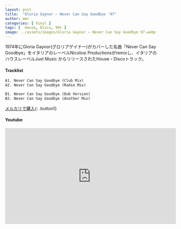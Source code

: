 ```yaml
---
layout: post
title:  "Gloria Gaynor – Never Can Say Goodbye '97"
author: mmr
categories: [ Vinyl ]
tags: [  House, Disco, 90s ]
image: ../assets/images/Gloria Gaynor – Never Can Say Goodbye 97.webp
---
```


1974年にGloria Gaynor(グロリアゲイナー)がカバーした名曲「Never Can Say Goodbye」をイタリアのレーベルNicolosi Productionsがremixし、イタリアのハウスレーベルJust Music からリリースされたHouse・Discoトラック。

#### Tracklist
```md
A1. Never Can Say Goodbye (Club Mix)
A2. Never Can Say Goodbye (Radio Mix)

B1. Never Can Say Goodbye (Dub Version)
B2. Never Can Say Goodbye (Another Mix)
```

[メルカリで購入](https://jp.mercari.com/item/m91079101073?afid=6142608987){: .button1}

#### Youtube
<iframe width="560" height="315" src="https://www.youtube.com/embed/8Pynd6ve-gA?si=ZMQb23iUpTvsawI4" title="YouTube video player" frameborder="0" allow="accelerometer; autoplay; clipboard-write; encrypted-media; gyroscope; picture-in-picture; web-share" referrerpolicy="strict-origin-when-cross-origin" allowfullscreen></iframe>